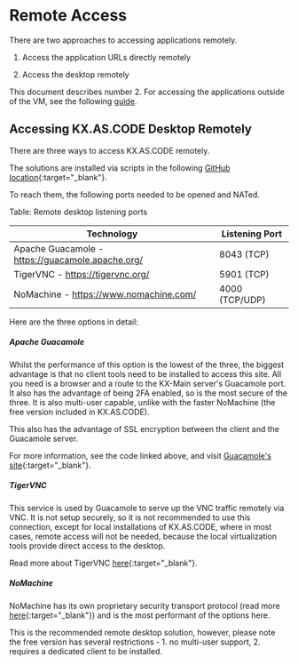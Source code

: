 # Remote Access

There are two approaches to accessing applications remotely.

1. Access the application URLs directly remotely

2. Access the desktop remotely

This document describes number 2. For accessing the applications outside of the VM, see the following [guide](../../Deployment/External-Application-Access/).


## Accessing KX.AS.CODE Desktop Remotely

There are three ways to access KX.AS.CODE remotely.

The solutions are installed via scripts in the following [GitHub location](https://github.com/Accenture/kx.as.code/tree/main/auto-setup/core/remote-desktop){:target="\_blank"}.

To reach them, the following ports needed to be opened and NATed.



Table: Remote desktop listening ports

| Technology                                       | Listening Port |
| ------------------------------------------------ | -------------- |
| Apache Guacamole - https://guacamole.apache.org/ | 8043 (TCP)     |
| TigerVNC - https://tigervnc.org/                 | 5901 (TCP)     |
| NoMachine - https://www.nomachine.com/           | 4000 (TCP/UDP) |



Here are the three options in detail:



##### Apache Guacamole

Whilst the performance of this option is the lowest of the three, the biggest advantage is that no client tools need to be installed to access this site. All you need is a browser and a route to the KX-Main server's Guacamole port.
It also has the advantage of being 2FA enabled, so is the most secure of the three. It is also multi-user capable, unlike with the faster NoMachine (the free version included in KX.AS.CODE). 

This also has the advantage of SSL encryption between the client and the Guacamole server.

For more information, see the code linked above, and visit [Guacamole's site](https://guacamole.apache.org/){:target="\_blank"}.


##### TigerVNC

This service is used by Guacamole to serve up the VNC traffic remotely via VNC. It is not setup securely, so it is not recommended to use this connection, except for local installations of KX.AS.CODE, where in most cases, remote access will not be needed, because the local virtualization tools provide direct access to the desktop.

Read more about TigerVNC [here](https://tigervnc.org/){:target="\_blank"}.

##### NoMachine

NoMachine has its own proprietary security transport protocol (read more [here](https://www.nomachine.com/AR10K00705){:target="\_blank"}) and is the most performant of the options here.

This is the recommended remote desktop solution, however, please note the free version has several restrictions - 1. no multi-user support, 2. requires a dedicated client to be installed.

